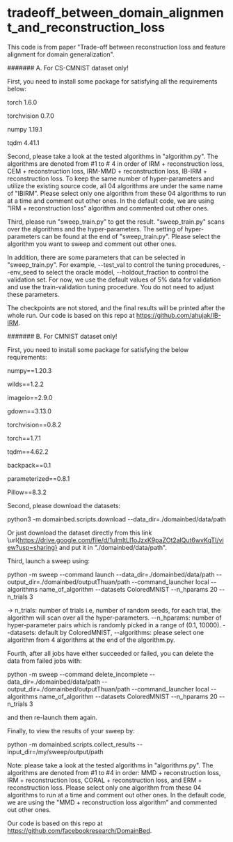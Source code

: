# tradeoff_between_domain_alignment_and_reconstruction_loss
This code is from paper "Trade-off between reconstruction loss and feature alignment for domain generalization". 

####### A. For CS-CMNIST dataset only!

First, you need to install some package for satisfying all the requirements below:

torch 1.6.0

torchvision 0.7.0

numpy 1.19.1

tqdm 4.41.1

Second, please take a look at the tested algorithms in "algorithm.py". The algorithms are denoted from #1 to # 4 in order of IRM + reconstruction loss, CEM + reconstruction loss, IRM-MMD + reconstruction loss, IB-IRM + reconstruction loss. To keep the same number of hyper-parameters and utilize the existing source code, all 04 algorithms are under the same name of "IBIRM". Please select only one algorithm from these 04 algorithms to run at a time and comment out other ones. In the default code, we are using "IRM + reconstruction loss" algorithm and commented out other ones.

Third, please run "sweep_train.py" to get the result. "sweep_train.py" scans over the algorithms and the hyper-parameters. The setting of hyper-parameters can be found at the end of "sweep_train.py". Please select the algorithm you want to sweep and comment out other ones.

In addition, there are some parameters that can be selected in "sweep_train.py". For example, --test_val to control the tuning procedures, --env_seed to select the oracle model, --holdout_fraction to control the validation set. For now, we use the default values of 5% data for validation and use the train-validation tuning procedure. You do not need to adjust these parameters.

The checkpoints are not stored, and the final results will be printed after the whole run. Our code is based on this repo at https://github.com/ahujak/IB-IRM.


####### B. For CMNIST dataset only!

First, you need to install some package for satisfying the below requirements:

numpy==1.20.3

wilds==1.2.2

imageio==2.9.0

gdown==3.13.0

torchvision==0.8.2

torch==1.7.1

tqdm==4.62.2

backpack==0.1

parameterized==0.8.1

Pillow==8.3.2

Second, please download the datasets:

python3 -m domainbed.scripts.download --data_dir=./domainbed/data/path

Or just download the dataset directly from this link \url{https://drive.google.com/file/d/1uImltLI1oJzxK9paZOt2alQut6wvKqTI/view?usp=sharing} and put it in "./domainbed/data/path".

Third, launch a sweep using:

python -m sweep --command launch --data_dir=./domainbed/data/path --output_dir=./domainbed/outputThuan/path --command_launcher local --algorithms name_of_algorithm --datasets ColoredMNIST --n_hparams 20 --n_trials 3

-> n_trials: number of trials i.e, number of random seeds, for each trial, the algorithm will scan over all the hyper-parameters. --n_hparams: number of hyper-parameter pairs which is randomly picked in a range of (0.1, 10000). --datasets: default by ColoredMNIST, --algorithms: please select one algorithm from 4 algorithms at the end of the algorithm.py.

Fourth, after all jobs have either succeeded or failed, you can delete the data from failed jobs with:

python -m sweep --command delete_incomplete --data_dir=./domainbed/data/path --output_dir=./domainbed/outputThuan/path --command_launcher local --algorithms name_of_algorithm --datasets ColoredMNIST --n_hparams 20 --n_trials 3

and then re-launch them again.

Finally, to view the results of your sweep by:

python -m domainbed.scripts.collect_results --input_dir=/my/sweep/output/path

Note: please take a look at the tested algorithms in "algorithms.py". The algorithms are denoted from #1 to #4 in order: MMD + reconstruction loss, IRM + reconstruction loss, CORAL + reconstruction loss, and ERM + reconstruction loss. Please select only one algorithm from these 04 algorithms to run at a time and comment out other ones. In the default code, we are using the "MMD + reconstruction loss algorithm" and commented out other ones.

Our code is based on this repo at https://github.com/facebookresearch/DomainBed.
